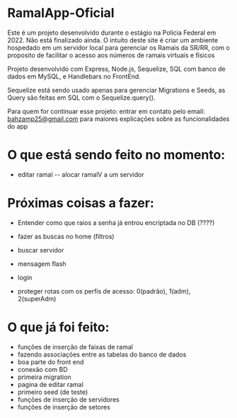 # RamalApp-Oficial

Este é um projeto desenvolvido durante o estágio na Policia Federal em 2022. Não está finalizado ainda. 
O intuito deste site é criar um ambiente hospedado em um servidor local para gerenciar os Ramais da SR/RR, com o proposito de facilitar o acesso aos números de ramais virtuais e físicos

Projeto desenvolvido com Express, Node.js, Sequelize, SQL com banco de dados em MySQL, e Handlebars no FrontEnd.

Sequelize está sendo usado apenas para gerenciar Migrations e Seeds, as Query são feitas em SQL com o Sequelize.query().

Para quem for continuar esse projeto: entrar em contato pelo email: bahzamp25@gmail.com para maiores explicações sobre as funcionalidades do app

# O que está sendo feito no momento:
- editar ramal
-- alocar ramalV a um servidor

# Próximas coisas a fazer:
- Entender como que raios a senha já entrou encriptada no DB (????)

- fazer as buscas no home (filtros)
- buscar servidor
- mensagem flash
- login
- proteger rotas com os perfis de acesso: 0(padrão), 1(adm), 2(superAdm)

# O que já foi feito:
- funções de inserção de faixas de ramal
- fazendo associações entre as tabelas do banco de dados
- boa parte do front end
- conexão com BD
- primeira migration
- pagina de editar ramal 
- primeiro seed (de teste)
- funções de inserção de servidores
- funções de inserção de setores




